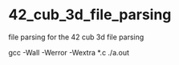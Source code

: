 # 42_cub_3d_file_parsing
file parsing for the 42 cub 3d file parsing

gcc -Wall -Werror -Wextra *.c
./a.out
